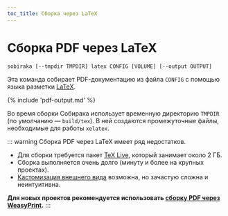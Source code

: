 ```yaml
---
toc_title: Сборка через LaTeX
---
```


# Сборка PDF через LaTeX

```
sobiraka [--tmpdir TMPDIR] latex CONFIG [VOLUME] [--output OUTPUT]
```

Эта команда собирает PDF-документацию из файла `CONFIG` с помощью языка разметки [LaTeX](https://www.latex-project.org/).

{% include 'pdf-output.md' %}

Во время сборки Собирака использует временную директорию `TMPDIR` (по умолчанию — `build/tex`). В ней создаются промежуточные файлы, необходимые для работы `xelatex`.

::: warning
Сборка PDF через LaTeX имеет ряд недостатков.

- Для сборки требуется пакет [TeX Live](https://tug.org/texlive/), который занимает около 2 ГБ.
- Сборка выполняется очень долго (минуту и более на крупных проектах).
- [Кастомизация внешнего вида](latex-customization.md) возможна, но зачастую сложна и неинтуитивна.

**Для новых проектов рекомендуется использовать [сборку PDF через WeasyPrint](weasyprint.md).**
:::
